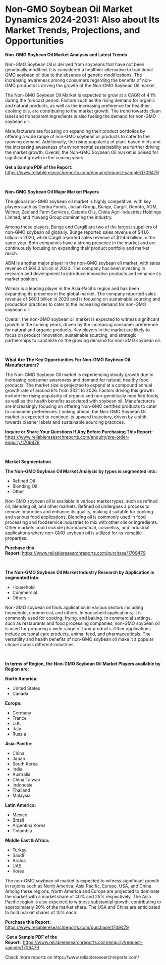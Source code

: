 <p><h1>Non-GMO Soybean Oil Market Dynamics 2024-2031: Also about Its Market Trends, Projections, and Opportunities</h1></p><p><strong>Non-GMO Soybean Oil Market Analysis and Latest Trends</strong></p>
<p><p>Non-GMO Soybean Oil is derived from soybeans that have not been genetically modified. It is considered a healthier alternative to traditional GMO soybean oil due to the absence of genetic modifications. The increasing awareness among consumers regarding the benefits of non-GMO products is driving the growth of the Non-GMO Soybean Oil market.</p><p>The Non-GMO Soybean Oil Market is expected to grow at a CAGR of 4.1% during the forecast period. Factors such as the rising demand for organic and natural products, as well as the increasing preference for healthier cooking oils, are contributing to the market growth. The trend towards clean label and transparent ingredients is also fueling the demand for non-GMO soybean oil.</p><p>Manufacturers are focusing on expanding their product portfolios by offering a wide range of non-GMO soybean oil products to cater to the growing demand. Additionally, the rising popularity of plant-based diets and the increasing awareness of environmental sustainability are further driving the market growth. Overall, the Non-GMO Soybean Oil market is poised for significant growth in the coming years.</p></p>
<p><strong>Get a Sample PDF of the Report:&nbsp;</strong> <a href="https://www.reliableresearchreports.com/enquiry/request-sample/1709479">https://www.reliableresearchreports.com/enquiry/request-sample/1709479</a></p>
<p>&nbsp;</p>
<p><strong>Non-GMO Soybean Oil Major Market Players</strong></p>
<p><p>The global non-GMO soybean oil market is highly competitive, with key players such as Centra Foods, Jiusan Group, Bunge, Cargill, Denofa, ADM, Wilmar, Zeeland Farm Services, Catania Oils, China Agri-Industries Holdings Limited, and Yuwang Group dominating the industry.</p><p>Among these players, Bunge and Cargill are two of the largest suppliers of non-GMO soybean oil globally. Bunge reported sales revenue of $41.6 billion in 2020, while Cargill reported sales revenue of $114.6 billion in the same year. Both companies have a strong presence in the market and are continuously focusing on expanding their product portfolio and market reach.</p><p>ADM is another major player in the non-GMO soybean oil market, with sales revenue of $64.3 billion in 2020. The company has been investing in research and development to introduce innovative products and enhance its market position.</p><p>Wilmar is a leading player in the Asia-Pacific region and has been expanding its presence in the global market. The company reported sales revenue of $60.1 billion in 2020 and is focusing on sustainable sourcing and production practices to cater to the increasing demand for non-GMO soybean oil.</p><p>Overall, the non-GMO soybean oil market is expected to witness significant growth in the coming years, driven by the increasing consumer preference for natural and organic products. Key players in the market are likely to focus on product innovation, sustainable sourcing, and strategic partnerships to capitalize on the growing demand for non-GMO soybean oil.</p></p>
<p>&nbsp;</p>
<p><strong>What Are The Key Opportunities For Non-GMO Soybean Oil Manufacturers?</strong></p>
<p><p>The Non-GMO Soybean Oil market is experiencing steady growth due to increasing consumer awareness and demand for natural, healthy food products. The market size is projected to expand at a compound annual growth rate of around 6% from 2021 to 2026. Factors driving this growth include the rising popularity of organic and non-genetically modified foods, as well as the health benefits associated with soybean oil. Manufacturers are increasingly focusing on offering Non-GMO certified products to cater to consumer preferences. Looking ahead, the Non-GMO Soybean Oil market is expected to continue its upward trajectory, driven by a shift towards cleaner labels and sustainable sourcing practices.</p></p>
<p><strong>Inquire or Share Your Questions If Any Before Purchasing This Report:</strong> <a href="https://www.reliableresearchreports.com/enquiry/pre-order-enquiry/1709479">https://www.reliableresearchreports.com/enquiry/pre-order-enquiry/1709479</a></p>
<p>&nbsp;</p>
<p><strong>Market Segmentation</strong></p>
<p><strong>The Non-GMO Soybean Oil Market Analysis by types is segmented into:</strong></p>
<p><ul><li>Refined Oil</li><li>Blending Oil</li><li>Other</li></ul></p>
<p><p>Non-GMO soybean oil is available in various market types, such as refined oil, blending oil, and other markets. Refined oil undergoes a process to remove impurities and enhance its quality, making it suitable for cooking and various food applications. Blending oil is commonly used in food processing and foodservice industries to mix with other oils or ingredients. Other markets could include pharmaceutical, cosmetics, and industrial applications where non-GMO soybean oil is utilized for its versatile properties.</p></p>
<p><strong>Purchase this Report:&nbsp;</strong><a href="https://www.reliableresearchreports.com/purchase/1709479">https://www.reliableresearchreports.com/purchase/1709479</a></p>
<p>&nbsp;</p>
<p><strong>The Non-GMO Soybean Oil Market Industry Research by Application is segmented into:</strong></p>
<p><ul><li>Household</li><li>Commercial</li><li>Others</li></ul></p>
<p><p>Non-GMO soybean oil finds application in various sectors including household, commercial, and others. In household applications, it is commonly used for cooking, frying, and baking. In commercial settings, such as restaurants and food processing companies, non-GMO soybean oil is used for preparing a wide range of food products. Other applications include personal care products, animal feed, and pharmaceuticals. The versatility and health benefits of non-GMO soybean oil make it a popular choice across different industries.</p></p>
<p>&nbsp;</p>
<p><strong>In terms of Region, the Non-GMO Soybean Oil Market Players available by Region are:</strong></p>
<p>
    <p> <strong> North America: </strong>
        <ul>
            <li>United States</li>
            <li>Canada</li>
        </ul>
        </p> 
    <p> <strong> Europe: </strong>
        <ul>
            <li>Germany</li>
            <li>France</li>
            <li>U.K.</li>
            <li>Italy</li>
            <li>Russia</li>
        </ul>
        </p> 
    <p> <strong> Asia-Pacific: </strong>
        <ul>
            <li>China</li>
            <li>Japan</li>
            <li>South Korea</li>
            <li>India</li>
            <li>Australia</li>
            <li>China Taiwan</li>
            <li>Indonesia</li>
            <li>Thailand</li>
            <li>Malaysia</li>
        </ul>
        </p> 
    <p> <strong> Latin America: </strong>
        <ul>
            <li>Mexico</li>
            <li>Brazil</li>
            <li>Argentina Korea</li>
            <li>Colombia</li>
        </ul>
        </p> 
    <p> <strong> Middle East & Africa: </strong>
        <ul>
            <li>Turkey</li>
            <li>Saudi</li>
            <li>Arabia</li>
            <li>UAE</li>
            <li>Korea</li>
        </ul>
    </p>
    </p>
<p><p>The non-GMO soybean oil market is expected to witness significant growth in regions such as North America, Asia Pacific, Europe, USA, and China. Among these regions, North America and Europe are projected to dominate the market with a market share of 40% and 25% respectively. The Asia Pacific region is also expected to witness substantial growth, contributing to approximately 20% of the market share. The USA and China are anticipated to hold market shares of 10% each.</p></p>
<p><strong>Purchase this Report: </strong><a href="https://www.reliableresearchreports.com/purchase/1709479">https://www.reliableresearchreports.com/purchase/1709479</a></p>
<p>&nbsp;<strong>Get a Sample PDF of the Report:&nbsp;&nbsp;</strong><a href="https://www.reliableresearchreports.com/enquiry/request-sample/1709479">https://www.reliableresearchreports.com/enquiry/request-sample/1709479</a></p>
<p><strong></strong></p>
<p>Check more reports on https://www.reliableresearchreports.com/</p>